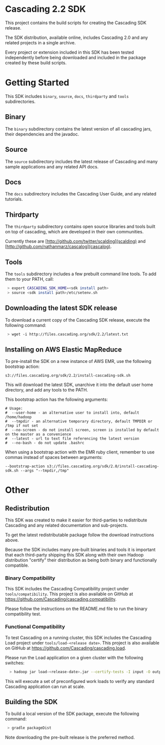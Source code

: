 # Cascading 2.2 SDK

This project contains the build scripts for creating the Cascading SDK release.

The SDK distribution, available online, includes Cascading 2.0 and any related projects in a single archive.

Every project or extension included in this SDK has been tested independently before being downloaded and
included in the package created by these build scripts.

# Getting Started

This SDK includes `binary`, `source`, `docs`, `thirdparty` and `tools` subdirectories.


## Binary

The `binary` subdirectory contains the latest version of all cascading jars,
their dependencies and the javadoc.


## Source

The `source` subdirectory includes the latest release of Cascading and many sample applications and
any related API docs.

## Docs

The `docs` subdirectory includes the Cascading User Guide, and any related tutorials.

## Thirdparty

The `thirdparty` subdirectory contains open source libraries and tools built on
top of cascading, which are developed in their own communities. 

Currently these are [http://github.com/twitter/scalding](scalding) and
[http://github.com/nathanmarz/cascalog](cascalog).


## Tools

The `tools` subdirectory includes a few prebuilt command line tools. To add them to your PATH, call:

```bash
 > export CASCADING_SDK_HOME=<sdk install path>
 > source <sdk install path>/etc/setenv.sh
```

## Downloading the latest SDK release

To download a current copy of the Cascading SDK release, execute the following command:

```bash
 > wget -i http://files.cascading.org/sdk/2.2/latest.txt
```

## Installing on AWS Elastic MapReduce

To pre-install the SDK on a new instance of AWS EMR, use the following bootstrap action:

    s3://files.cascading.org/sdk/2.2/install-cascading-sdk.sh

This will download the latest SDK, unarchive it into the default user home directory, and add any tools
to the PATH.

This bootstrap action has the following arguments:

    # Usage:
    #  --user-home - an alternative user to install into, default /home/hadoop
    #  --tmpdir - an alternative temporary directory, default TMPDIR or /tmp if not set
    #  --no-screen - do not install screen, screen is installed by default on the master as a convenience
    #  --latest - url to text file referencing the latest version
    #  --no-bash - do not update .bashrc

When using a bootstrap action with the EMR ruby client, remember to use commas instead of spaces between arguments:

    --bootstrap-action s3://files.cascading.org/sdk/2.0/install-cascading-sdk.sh --args "--tmpdir,/tmp"

# Other

## Redistribution

This SDK was created to make it easier for third-parties to redistribute Cascading and any related
documentation and sub-projects.

To get the latest redistributable package follow the download instructions above.

Because the SDK includes many pre-built binaries and tools it is important that each third-party shipping
this SDK along with their own Hadoop distribution "certify" their distribution as being both
binary and functionally compatible.

### Binary Compatibility

This SDK includes the Cascading Compatibility project under `tools/compatibility`. This project is also
available on GitHub at https://github.com/Cascading/cascading.compatibility.

Please follow the instructions on the README.md file to run the binary compatibility test.

### Functional Compatibility

To test Cascading on a running cluster, this SDK includes the Cascading Load project under `tools/load-<release date>`.
This project is also available on GitHub at https://github.com/Cascading/cascading.load.

Please run the Load application on a given cluster with the following switches:

```bash
  > hadoop jar load-<release-date>.jar --certify-tests -I input -O output -W working
```

This will execute a set of preconfigured work loads to verify any standard Cascading application can run at scale.

## Building the SDK

To build a local version of the SDK package, execute the following command:

```bash
 > gradle packageDist
```

Note downloading the pre-built release is the preferred method.
